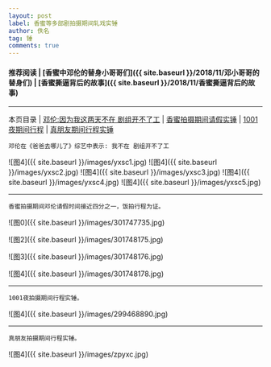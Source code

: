 ```yaml
---
layout: post
label: 香蜜等多部剧拍摄期间轧戏实锤
author: 佚名
tag: 锤
comments: true
---
```


#### 推荐阅读 | [香蜜中邓伦的替身小哥哥们]({{ site.baseurl }}/2018/11/邓小哥哥的替身们) | [香蜜撕逼背后的故事]({{ site.baseurl }}/2018/11/香蜜撕逼背后的故事)

---

本页目录 \| [邓伦:因为我这两天不在 剧组开不了工](#dxjjb) \| [香蜜拍摄期间请假实锤](#dxjja) \| [1001夜期间行程](#dxjjc) \| [真朋友期间行程实锤](#dxjjc)


<a name="dxjjb"></a>

    邓伦在《爸爸去哪儿了》综艺中表示: 我不在 剧组开不了工
    
![图4]({{ site.baseurl }}/images/yxsc1.jpg)
![图4]({{ site.baseurl }}/images/yxsc2.jpg)
![图4]({{ site.baseurl }}/images/yxsc3.jpg)
![图4]({{ site.baseurl }}/images/yxsc4.jpg)
![图4]({{ site.baseurl }}/images/yxsc5.jpg)

---

<a name="dxjja"></a>

    香蜜拍摄期间邓伦请假时间接近四分之一，饭拍行程为证。

![图0]({{ site.baseurl }}/images/301747735.jpg)

![图2]({{ site.baseurl }}/images/301748175.jpg)

![图3]({{ site.baseurl }}/images/301748176.jpg)

![图4]({{ site.baseurl }}/images/301748178.jpg)


---

<a name="dxjjc"></a>

    1001夜拍摄期间行程实锤。

![图4]({{ site.baseurl }}/images/299468890.jpg)

---

<a name="dxjjd"></a>

    真朋友拍摄期间行程实锤。

![图4]({{ site.baseurl }}/images/zpyxc.jpg)

